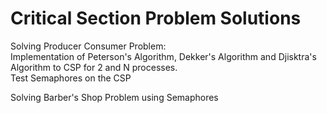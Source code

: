 # Critical Section Problem Solutions

Solving Producer Consumer Problem: </br>
Implementation of Peterson's Algorithm, Dekker's Algorithm and Djisktra's Algorithm to CSP for 2 and N processes. </br>
Test Semaphores on the CSP </br>

Solving Barber's Shop Problem using Semaphores
